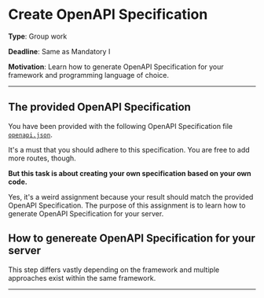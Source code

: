 # Create OpenAPI Specification

**Type**: Group work

**Deadline**: Same as Mandatory I

**Motivation**: Learn how to generate OpenAPI Specification for your framework and programming language of choice. 

---

## The provided OpenAPI Specification

You have been provided with the following OpenAPI Specification file [`openapi.json`](./openapi.json). 

It's a must that you should adhere to this specification. You are free to add more routes, though. 

**But this task is about creating your own specification based on your own code.**

Yes, it's a weird assignment because your result should match the provided OpenAPI Specification. The purpose of this assignment is to learn how to generate OpenAPI Specification for your server.


## How to genereate OpenAPI Specification for your server

This step differs vastly depending on the framework and multiple approaches exist within the same framework.

---
